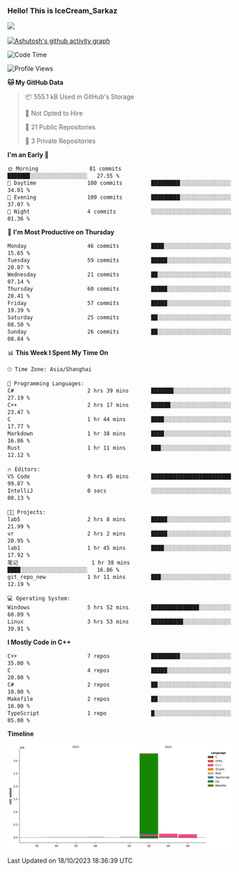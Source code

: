 ### Hello! This is IceCream_Sarkaz

![](https://github-readme-stats.vercel.app/api?username=Huang-Yuhan&theme=dark)

[![Ashutosh's github activity graph](https://github-readme-activity-graph.vercel.app/graph?username=Huang-Yuhan&bg_color=000000&color=ffffff&line=c061cb&point=c64600&area=true&hide_border=true)](https://github.com/ashutosh00710/github-readme-activity-graph)


<!--START_SECTION:waka-->
![Code Time](http://img.shields.io/badge/Code%20Time-325%20hrs%208%20mins-blue)

![Profile Views](http://img.shields.io/badge/Profile%20Views-0-blue)

**🐱 My GitHub Data** 

> 📦 555.1 kB Used in GitHub's Storage 
 > 
> 🚫 Not Opted to Hire
 > 
> 📜 21 Public Repositories 
 > 
> 🔑 3 Private Repositories 
 > 
**I'm an Early 🐤** 

```text
🌞 Morning                81 commits          ███████░░░░░░░░░░░░░░░░░░   27.55 % 
🌆 Daytime                100 commits         █████████░░░░░░░░░░░░░░░░   34.01 % 
🌃 Evening                109 commits         █████████░░░░░░░░░░░░░░░░   37.07 % 
🌙 Night                  4 commits           ░░░░░░░░░░░░░░░░░░░░░░░░░   01.36 % 
```
📅 **I'm Most Productive on Thursday** 

```text
Monday                   46 commits          ████░░░░░░░░░░░░░░░░░░░░░   15.65 % 
Tuesday                  59 commits          █████░░░░░░░░░░░░░░░░░░░░   20.07 % 
Wednesday                21 commits          ██░░░░░░░░░░░░░░░░░░░░░░░   07.14 % 
Thursday                 60 commits          █████░░░░░░░░░░░░░░░░░░░░   20.41 % 
Friday                   57 commits          █████░░░░░░░░░░░░░░░░░░░░   19.39 % 
Saturday                 25 commits          ██░░░░░░░░░░░░░░░░░░░░░░░   08.50 % 
Sunday                   26 commits          ██░░░░░░░░░░░░░░░░░░░░░░░   08.84 % 
```


📊 **This Week I Spent My Time On** 

```text
🕑︎ Time Zone: Asia/Shanghai

💬 Programming Languages: 
C#                       2 hrs 39 mins       ███████░░░░░░░░░░░░░░░░░░   27.19 % 
C++                      2 hrs 17 mins       ██████░░░░░░░░░░░░░░░░░░░   23.47 % 
C                        1 hr 44 mins        ████░░░░░░░░░░░░░░░░░░░░░   17.77 % 
Markdown                 1 hr 38 mins        ████░░░░░░░░░░░░░░░░░░░░░   16.86 % 
Rust                     1 hr 11 mins        ███░░░░░░░░░░░░░░░░░░░░░░   12.12 % 

🔥 Editors: 
VS Code                  9 hrs 45 mins       █████████████████████████   99.87 % 
IntelliJ                 0 secs              ░░░░░░░░░░░░░░░░░░░░░░░░░   00.13 % 

🐱‍💻 Projects: 
lab5                     2 hrs 8 mins        █████░░░░░░░░░░░░░░░░░░░░   21.99 % 
vr                       2 hrs 2 mins        █████░░░░░░░░░░░░░░░░░░░░   20.95 % 
lab1                     1 hr 45 mins        ████░░░░░░░░░░░░░░░░░░░░░   17.92 % 
笔记                       1 hr 38 mins        ████░░░░░░░░░░░░░░░░░░░░░   16.86 % 
git_repo_new             1 hr 11 mins        ███░░░░░░░░░░░░░░░░░░░░░░   12.19 % 

💻 Operating System: 
Windows                  5 hrs 52 mins       ███████████████░░░░░░░░░░   60.09 % 
Linux                    3 hrs 53 mins       ██████████░░░░░░░░░░░░░░░   39.91 % 
```

**I Mostly Code in C++** 

```text
C++                      7 repos             █████████░░░░░░░░░░░░░░░░   35.00 % 
C                        4 repos             █████░░░░░░░░░░░░░░░░░░░░   20.00 % 
C#                       2 repos             ██░░░░░░░░░░░░░░░░░░░░░░░   10.00 % 
Makefile                 2 repos             ██░░░░░░░░░░░░░░░░░░░░░░░   10.00 % 
TypeScript               1 repo              █░░░░░░░░░░░░░░░░░░░░░░░░   05.00 % 
```



**Timeline**

![Lines of Code chart](https://raw.githubusercontent.com/Huang-Yuhan/Huang-Yuhan/main/assets/bar_graph.png)


 Last Updated on 18/10/2023 18:36:39 UTC
<!--END_SECTION:waka-->
